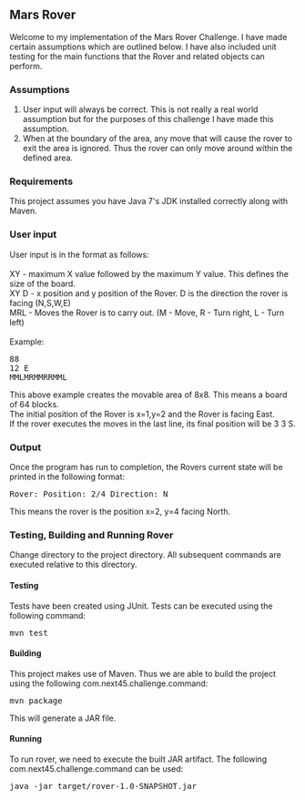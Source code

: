 ## Mars Rover

Welcome to my implementation of the Mars Rover Challenge. I have made certain assumptions which are outlined below.
I have also included unit testing for the main functions that the Rover and related objects can perform.

### Assumptions

1. User input will always be correct. This is not really a real world assumption but for the purposes of this challenge I have made this assumption. 
2. When at the boundary of the area, any move that will cause the rover to exit the area is ignored. Thus the rover can only move around within the defined area. 

### Requirements
This project assumes you have Java 7's JDK installed correctly along with Maven. 

### User input 
User input is in the format as follows:
<br>
<br>
XY - maximum X value followed by the maximum Y value. This defines the size of the board. 
<br>
XY D - x position and y position of the Rover. D is the direction the rover is facing (N,S,W,E)
<br>
MRL - Moves the Rover is to carry out. (M - Move, R - Turn right, L - Turn left)
<br>
<br>
Example:
<pre>
88
12 E
MMLMRMMRRMML
</pre>

This above example creates the movable area of 8x8. This means a board of 64 blocks.<br>
The initial position of the Rover is x=1,y=2 and the Rover is facing East. <br>
If the rover executes the moves in the last line, its final position will be 3 3 S.

### Output

Once the program has run to completion, the Rovers current state will be printed in the following format: <br>
<pre>
Rover: Position: 2/4 Direction: N
</pre>
This means the rover is the position x=2, y=4 facing North.
 

### Testing, Building and Running Rover

Change directory to the project directory. All subsequent commands are executed relative to this directory. 

#### Testing

Tests have been created using JUnit. Tests can be executed using the following command:

<pre>
mvn test
</pre>

#### Building

This project makes use of Maven. Thus we are able to build the project using the following com.next45.challenge.command: 
<pre>
mvn package
</pre>

This will generate a JAR file. 

#### Running

To run rover, we need to execute the built JAR artifact. The following com.next45.challenge.command can be used:

<pre>
java -jar target/rover-1.0-SNAPSHOT.jar
</pre>
